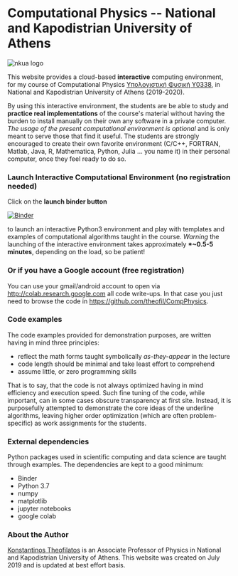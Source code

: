 # Computational Physics -- National and Kapodistrian University of Athens  

![nkua logo](https://www.uoa.gr/fileadmin/user_upload/uoa_logo_gr.svg) 

This website provides a cloud-based **interactive** computing environment, for my course of Computational Physics [Υπολογιστική Φυσική Υ0338](https://eclass.uoa.gr/modules/document/?course=PHYS192), in National and Kapodistrian University of Athens (2019-2020). 

By using this interactive environment, the students are be able to study and **practice real implementations** of the course's material 
without having the burden to install manually on their own any software in a private computer.
*The usage of the present computational environment is optional* and is only meant to serve those that find it useful. 
The students are strongly encouraged to create their own favorite environment (C/C++, FORTRAN, Matlab, Java, R, Mathematica, Python, Julia ... you name it) in their personal computer, once they feel ready to do so.

### Launch Interactive Computational Environment (no registration needed)
Click on the **launch binder button** 

[![Binder](http://mybinder.org/badge.svg)](https://mybinder.org/v2/gh/theofil/CompPhysics/master)

to launch an interactive Python3 environment and play with templates and examples of computational algorithms taught in the course.
*Warning* the launching of the interactive environment takes approximately <b>*~0.5-5 minutes</b>, depending on the load, so be patient!

### Or if you have a Google account (free registration)
You can use your gmail/android account to open via http://colab.research.google.com all code write-ups. 
In that case you just need to browse the code in https://github.com/theofil/CompPhysics.


### Code examples
The code examples provided for demonstration purposes, are written having in mind three principles:

   * reflect the math forms taught symbolically *as-they-appear* in the lecture
   * code length should be minimal and take least effort to comprehend
   * assume little, or zero programming skills 
   
That is to say, that the code is not always optimized having in mind efficiency and execution speed. 
Such fine tuning of the code, while important, can in some cases obscure transparency at first site.
Instead, it is purposefully attempted to demonstrate the core ideas of the underline algorithms, leaving 
higher order optimization (which are often problem-specific) as work assignments for the students.

### External dependencies
Python packages used in scientific computing and data science are taught through examples. 
The dependencies are kept to a good minimum:

 * Binder
 * Python 3.7
 * numpy
 * matplotlib
 * jupyter notebooks
 * google colab


### About the Author
[Konstantinos Theofilatos](http://theofil.web.cern.ch) is an Associate Professor of Physics in National and Kapodistrian University of Athens.
This website was created on July 2019 and is updated at best effort basis.


